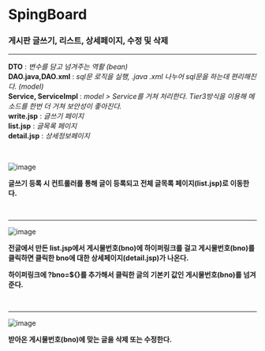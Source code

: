 # SpingBoard

<h3>게시판 글쓰기, 리스트, 상세페이지, 수정 및 삭제</h3>
<hr>
<p><b>DTO</b> : <i>변수를 담고 넘겨주는 역활 (bean)</i> <br>
<b>DAO.java,DAO.xml</b> : <i>sql문 로직을 실행, .java .xml 나누어 sql문을 하는데 편리해진다. (model)</i><br>
<b>Service, ServiceImpl</b> : <i>model > Service를 거쳐 처리한다. Tier3방식을 이용해 메소드를 한번 더 거쳐 보안성이 좋아진다.</i><br>
<b>write.jsp</b> :<i> 글쓰기 페이지</i><br>
<b>list.jsp</b> : <i>글목록 페이지</i><br>
  <b>detail.jsp</b> :<i> 상세정보페이지</i><br></p>


<br>

![image](https://user-images.githubusercontent.com/71121027/100572833-cf4c1180-3319-11eb-9c2b-6bc12d53990d.png)

<b>글쓰기 등록 시 컨트롤러를 통해 글이 등록되고 전체 글목록 페이지(list.jsp)로 이동한다.</b>

<br>

<hr>

![image](https://user-images.githubusercontent.com/71121027/100572951-14704380-331a-11eb-9731-03d37f05f53b.png)

<b>전글에서 만든 list.jsp에서 게시물번호(bno)에 하이퍼링크를 걸고 게시물번호(bno)를 클릭하면 클릭한 bno에 대한 상세페이지(detail.jsp)가 나온다.</b>

<b>하이퍼링크에 ?bno=${}를 추가해서 클릭한 글의 기본키 값인 게시물번호(bno)를 넘겨준다.</b>

<br>

<hr>

![image](https://user-images.githubusercontent.com/71121027/100572979-24882300-331a-11eb-9f97-8b3d6527c193.png)

<b>받아온 게시물번호(bno)에 맞는 글을 삭제 또는 수정한다.</b>
